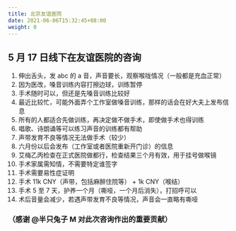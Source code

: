 ```yaml
---
title: 北京友谊医院
date: 2021-06-06T15:32:45+08:00
weight: 0
---
```


## 5 月 17 日线下在友谊医院的咨询

1. 伸出舌头，发 abc 的 a 音，声音要长，观察喉咙情况（一般都是充血正常）
2. 因为医改，嗓音训练内容打擦边球，训练暂停
3. 手术随时可以，但还是先嗓音训练比较好
4. 最近比较忙，可能外面弄个工作室做嗓音训练，那样的话会在好大夫上发布信息
5. 所有的人都适合先做训练，再决定做不做手术，即使做手术也得训练
6. 唱歌、诗朗诵等可以练习声音的训练都有帮助
7. 声带发育不良等情况无法做手术（较少）
8. 六月份以后会发布（工作室或者医院重新开门诊）的信息
9. 艾梅乙丙检查在正式医院做都行，检查结果三个月有效，用于挂号做喉镜
10. 手术家属需知情，不需要特定谁签字
11. 手术需要易性症证明
12. 手术 11k CNY（声带，包括麻醉住院等） + 1k CNY（喉结）
13. 手术 5 至 7 天，护养一个月（嘶哑，一个月后消失），打招呼可以
14. 术后音量会减少，若遇声带发育不良等情况，声音会一直略有嘶哑

### （感谢 @半只兔子 M 对此次咨询作出的重要贡献）
